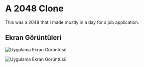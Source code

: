 
# A 2048 Clone

This was a 2048 that I made mostly in a day for a job application.


## Ekran Görüntüleri

![Uygulama Ekran Görüntüsü](https://i.imgur.com/GSrw34K.png)


![Uygulama Ekran Görüntüsü](https://i.imgur.com/xrVnPuC.png)


  
